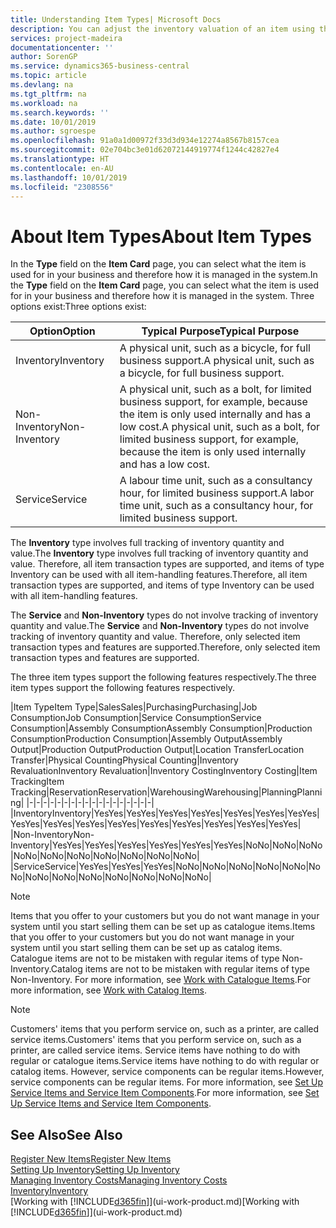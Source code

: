 ```yaml
---
title: Understanding Item Types| Microsoft Docs
description: You can adjust the inventory valuation of an item using the FIFO or Average costing methods, for example, when item costs change for reasons other than transactions.
services: project-madeira
documentationcenter: ''
author: SorenGP
ms.service: dynamics365-business-central
ms.topic: article
ms.devlang: na
ms.tgt_pltfrm: na
ms.workload: na
ms.search.keywords: ''
ms.date: 10/01/2019
ms.author: sgroespe
ms.openlocfilehash: 91a0a1d00972f33d3d934e12274a8567b8157cea
ms.sourcegitcommit: 02e704bc3e01d62072144919774f1244c42827e4
ms.translationtype: HT
ms.contentlocale: en-AU
ms.lasthandoff: 10/01/2019
ms.locfileid: "2308556"
---
```

# <a name="about-item-types"></a><span data-ttu-id="b41a9-103">About Item Types</span><span class="sxs-lookup"><span data-stu-id="b41a9-103">About Item Types</span></span>
<span data-ttu-id="b41a9-104">In the **Type** field on the **Item Card** page, you can select what the item is used for in your business and therefore how it is managed in the system.</span><span class="sxs-lookup"><span data-stu-id="b41a9-104">In the **Type** field on the **Item Card** page, you can select what the item is used for in your business and therefore how it is managed in the system.</span></span> <span data-ttu-id="b41a9-105">Three options exist:</span><span class="sxs-lookup"><span data-stu-id="b41a9-105">Three options exist:</span></span>

|<span data-ttu-id="b41a9-106">Option</span><span class="sxs-lookup"><span data-stu-id="b41a9-106">Option</span></span>|<span data-ttu-id="b41a9-107">Typical Purpose</span><span class="sxs-lookup"><span data-stu-id="b41a9-107">Typical Purpose</span></span>|
|------|-----------|
|<span data-ttu-id="b41a9-108">Inventory</span><span class="sxs-lookup"><span data-stu-id="b41a9-108">Inventory</span></span>|<span data-ttu-id="b41a9-109">A physical unit, such as a bicycle, for full business support.</span><span class="sxs-lookup"><span data-stu-id="b41a9-109">A physical unit, such as a bicycle, for full business support.</span></span>|
|<span data-ttu-id="b41a9-110">Non-Inventory</span><span class="sxs-lookup"><span data-stu-id="b41a9-110">Non-Inventory</span></span>|<span data-ttu-id="b41a9-111">A physical unit, such as a bolt, for limited business support, for example, because the item is only used internally and has a low cost.</span><span class="sxs-lookup"><span data-stu-id="b41a9-111">A physical unit, such as a bolt, for limited business support, for example, because the item is only used internally and has a low cost.</span></span>|
|<span data-ttu-id="b41a9-112">Service</span><span class="sxs-lookup"><span data-stu-id="b41a9-112">Service</span></span>|<span data-ttu-id="b41a9-113">A labour time unit, such as a consultancy hour, for limited business support.</span><span class="sxs-lookup"><span data-stu-id="b41a9-113">A labor time unit, such as a consultancy hour, for limited business support.</span></span>|

<span data-ttu-id="b41a9-114">The **Inventory** type involves full tracking of inventory quantity and value.</span><span class="sxs-lookup"><span data-stu-id="b41a9-114">The **Inventory** type involves full tracking of inventory quantity and value.</span></span> <span data-ttu-id="b41a9-115">Therefore, all item transaction types are supported, and items of type Inventory can be used with all item-handling features.</span><span class="sxs-lookup"><span data-stu-id="b41a9-115">Therefore, all item transaction types are supported, and items of type Inventory can be used with all item-handling features.</span></span>

<span data-ttu-id="b41a9-116">The **Service** and **Non-Inventory** types do not involve tracking of inventory quantity and value.</span><span class="sxs-lookup"><span data-stu-id="b41a9-116">The **Service** and **Non-Inventory** types do not involve tracking of inventory quantity and value.</span></span> <span data-ttu-id="b41a9-117">Therefore, only selected item transaction types and features are supported.</span><span class="sxs-lookup"><span data-stu-id="b41a9-117">Therefore, only selected item transaction types and features are supported.</span></span>

<span data-ttu-id="b41a9-118">The three item types support the following features respectively.</span><span class="sxs-lookup"><span data-stu-id="b41a9-118">The three item types support the following features respectively.</span></span>

|<span data-ttu-id="b41a9-119">Item Type</span><span class="sxs-lookup"><span data-stu-id="b41a9-119">Item Type</span></span>|<span data-ttu-id="b41a9-120">Sales</span><span class="sxs-lookup"><span data-stu-id="b41a9-120">Sales</span></span>|<span data-ttu-id="b41a9-121">Purchasing</span><span class="sxs-lookup"><span data-stu-id="b41a9-121">Purchasing</span></span>|<span data-ttu-id="b41a9-122">Job Consumption</span><span class="sxs-lookup"><span data-stu-id="b41a9-122">Job Consumption</span></span>|<span data-ttu-id="b41a9-123">Service Consumption</span><span class="sxs-lookup"><span data-stu-id="b41a9-123">Service Consumption</span></span>|<span data-ttu-id="b41a9-124">Assembly Consumption</span><span class="sxs-lookup"><span data-stu-id="b41a9-124">Assembly Consumption</span></span>|<span data-ttu-id="b41a9-125">Production Consumption</span><span class="sxs-lookup"><span data-stu-id="b41a9-125">Production Consumption</span></span>|<span data-ttu-id="b41a9-126">Assembly Output</span><span class="sxs-lookup"><span data-stu-id="b41a9-126">Assembly Output</span></span>|<span data-ttu-id="b41a9-127">Production Output</span><span class="sxs-lookup"><span data-stu-id="b41a9-127">Production Output</span></span>|<span data-ttu-id="b41a9-128">Location Transfer</span><span class="sxs-lookup"><span data-stu-id="b41a9-128">Location Transfer</span></span>|<span data-ttu-id="b41a9-129">Physical Counting</span><span class="sxs-lookup"><span data-stu-id="b41a9-129">Physical Counting</span></span>|<span data-ttu-id="b41a9-130">Inventory Revaluation</span><span class="sxs-lookup"><span data-stu-id="b41a9-130">Inventory Revaluation</span></span>|<span data-ttu-id="b41a9-131">Inventory Costing</span><span class="sxs-lookup"><span data-stu-id="b41a9-131">Inventory Costing</span></span>|<span data-ttu-id="b41a9-132">Item Tracking</span><span class="sxs-lookup"><span data-stu-id="b41a9-132">Item Tracking</span></span>|<span data-ttu-id="b41a9-133">Reservation</span><span class="sxs-lookup"><span data-stu-id="b41a9-133">Reservation</span></span>|<span data-ttu-id="b41a9-134">Warehousing</span><span class="sxs-lookup"><span data-stu-id="b41a9-134">Warehousing</span></span>|<span data-ttu-id="b41a9-135">Planning</span><span class="sxs-lookup"><span data-stu-id="b41a9-135">Planning</span></span>|
|-|-|-|-|-|-|-|-|-|-|-|-|-|-|-|-|-|-|
|<span data-ttu-id="b41a9-136">Inventory</span><span class="sxs-lookup"><span data-stu-id="b41a9-136">Inventory</span></span>|<span data-ttu-id="b41a9-137">Yes</span><span class="sxs-lookup"><span data-stu-id="b41a9-137">Yes</span></span>|<span data-ttu-id="b41a9-138">Yes</span><span class="sxs-lookup"><span data-stu-id="b41a9-138">Yes</span></span>|<span data-ttu-id="b41a9-139">Yes</span><span class="sxs-lookup"><span data-stu-id="b41a9-139">Yes</span></span>|<span data-ttu-id="b41a9-140">Yes</span><span class="sxs-lookup"><span data-stu-id="b41a9-140">Yes</span></span>|<span data-ttu-id="b41a9-141">Yes</span><span class="sxs-lookup"><span data-stu-id="b41a9-141">Yes</span></span>|<span data-ttu-id="b41a9-142">Yes</span><span class="sxs-lookup"><span data-stu-id="b41a9-142">Yes</span></span>|<span data-ttu-id="b41a9-143">Yes</span><span class="sxs-lookup"><span data-stu-id="b41a9-143">Yes</span></span>|<span data-ttu-id="b41a9-144">Yes</span><span class="sxs-lookup"><span data-stu-id="b41a9-144">Yes</span></span>|<span data-ttu-id="b41a9-145">Yes</span><span class="sxs-lookup"><span data-stu-id="b41a9-145">Yes</span></span>|<span data-ttu-id="b41a9-146">Yes</span><span class="sxs-lookup"><span data-stu-id="b41a9-146">Yes</span></span>|<span data-ttu-id="b41a9-147">Yes</span><span class="sxs-lookup"><span data-stu-id="b41a9-147">Yes</span></span>|<span data-ttu-id="b41a9-148">Yes</span><span class="sxs-lookup"><span data-stu-id="b41a9-148">Yes</span></span>|<span data-ttu-id="b41a9-149">Yes</span><span class="sxs-lookup"><span data-stu-id="b41a9-149">Yes</span></span>|<span data-ttu-id="b41a9-150">Yes</span><span class="sxs-lookup"><span data-stu-id="b41a9-150">Yes</span></span>|<span data-ttu-id="b41a9-151">Yes</span><span class="sxs-lookup"><span data-stu-id="b41a9-151">Yes</span></span>|<span data-ttu-id="b41a9-152">Yes</span><span class="sxs-lookup"><span data-stu-id="b41a9-152">Yes</span></span>|
|<span data-ttu-id="b41a9-153">Non-Inventory</span><span class="sxs-lookup"><span data-stu-id="b41a9-153">Non-Inventory</span></span>|<span data-ttu-id="b41a9-154">Yes</span><span class="sxs-lookup"><span data-stu-id="b41a9-154">Yes</span></span>|<span data-ttu-id="b41a9-155">Yes</span><span class="sxs-lookup"><span data-stu-id="b41a9-155">Yes</span></span>|<span data-ttu-id="b41a9-156">Yes</span><span class="sxs-lookup"><span data-stu-id="b41a9-156">Yes</span></span>|<span data-ttu-id="b41a9-157">Yes</span><span class="sxs-lookup"><span data-stu-id="b41a9-157">Yes</span></span>|<span data-ttu-id="b41a9-158">Yes</span><span class="sxs-lookup"><span data-stu-id="b41a9-158">Yes</span></span>|<span data-ttu-id="b41a9-159">Yes</span><span class="sxs-lookup"><span data-stu-id="b41a9-159">Yes</span></span>|<span data-ttu-id="b41a9-160">No</span><span class="sxs-lookup"><span data-stu-id="b41a9-160">No</span></span>|<span data-ttu-id="b41a9-161">No</span><span class="sxs-lookup"><span data-stu-id="b41a9-161">No</span></span>|<span data-ttu-id="b41a9-162">No</span><span class="sxs-lookup"><span data-stu-id="b41a9-162">No</span></span>|<span data-ttu-id="b41a9-163">No</span><span class="sxs-lookup"><span data-stu-id="b41a9-163">No</span></span>|<span data-ttu-id="b41a9-164">No</span><span class="sxs-lookup"><span data-stu-id="b41a9-164">No</span></span>|<span data-ttu-id="b41a9-165">No</span><span class="sxs-lookup"><span data-stu-id="b41a9-165">No</span></span>|<span data-ttu-id="b41a9-166">No</span><span class="sxs-lookup"><span data-stu-id="b41a9-166">No</span></span>|<span data-ttu-id="b41a9-167">No</span><span class="sxs-lookup"><span data-stu-id="b41a9-167">No</span></span>|<span data-ttu-id="b41a9-168">No</span><span class="sxs-lookup"><span data-stu-id="b41a9-168">No</span></span>|<span data-ttu-id="b41a9-169">No</span><span class="sxs-lookup"><span data-stu-id="b41a9-169">No</span></span>|
|<span data-ttu-id="b41a9-170">Service</span><span class="sxs-lookup"><span data-stu-id="b41a9-170">Service</span></span>|<span data-ttu-id="b41a9-171">Yes</span><span class="sxs-lookup"><span data-stu-id="b41a9-171">Yes</span></span>|<span data-ttu-id="b41a9-172">Yes</span><span class="sxs-lookup"><span data-stu-id="b41a9-172">Yes</span></span>|<span data-ttu-id="b41a9-173">Yes</span><span class="sxs-lookup"><span data-stu-id="b41a9-173">Yes</span></span>|<span data-ttu-id="b41a9-174">No</span><span class="sxs-lookup"><span data-stu-id="b41a9-174">No</span></span>|<span data-ttu-id="b41a9-175">No</span><span class="sxs-lookup"><span data-stu-id="b41a9-175">No</span></span>|<span data-ttu-id="b41a9-176">No</span><span class="sxs-lookup"><span data-stu-id="b41a9-176">No</span></span>|<span data-ttu-id="b41a9-177">No</span><span class="sxs-lookup"><span data-stu-id="b41a9-177">No</span></span>|<span data-ttu-id="b41a9-178">No</span><span class="sxs-lookup"><span data-stu-id="b41a9-178">No</span></span>|<span data-ttu-id="b41a9-179">No</span><span class="sxs-lookup"><span data-stu-id="b41a9-179">No</span></span>|<span data-ttu-id="b41a9-180">No</span><span class="sxs-lookup"><span data-stu-id="b41a9-180">No</span></span>|<span data-ttu-id="b41a9-181">No</span><span class="sxs-lookup"><span data-stu-id="b41a9-181">No</span></span>|<span data-ttu-id="b41a9-182">No</span><span class="sxs-lookup"><span data-stu-id="b41a9-182">No</span></span>|<span data-ttu-id="b41a9-183">No</span><span class="sxs-lookup"><span data-stu-id="b41a9-183">No</span></span>|<span data-ttu-id="b41a9-184">No</span><span class="sxs-lookup"><span data-stu-id="b41a9-184">No</span></span>|<span data-ttu-id="b41a9-185">No</span><span class="sxs-lookup"><span data-stu-id="b41a9-185">No</span></span>|<span data-ttu-id="b41a9-186">No</span><span class="sxs-lookup"><span data-stu-id="b41a9-186">No</span></span>|

> [!NOTE]
> <span data-ttu-id="b41a9-187">Items that you offer to your customers but you do not want manage in your system until you start selling them can be set up as catalogue items.</span><span class="sxs-lookup"><span data-stu-id="b41a9-187">Items that you offer to your customers but you do not want manage in your system until you start selling them can be set up as catalog items.</span></span> <span data-ttu-id="b41a9-188">Catalogue items are not to be mistaken with regular items of type Non-Inventory.</span><span class="sxs-lookup"><span data-stu-id="b41a9-188">Catalog items are not to be mistaken with regular items of type Non-Inventory.</span></span> <span data-ttu-id="b41a9-189">For more information, see [Work with Catalogue Items](inventory-how-work-nonstock-items.md).</span><span class="sxs-lookup"><span data-stu-id="b41a9-189">For more information, see [Work with Catalog Items](inventory-how-work-nonstock-items.md).</span></span>

> [!NOTE]
> <span data-ttu-id="b41a9-190">Customers' items that you perform service on, such as a printer, are called service items.</span><span class="sxs-lookup"><span data-stu-id="b41a9-190">Customers' items that you perform service on, such as a printer, are called service items.</span></span> <span data-ttu-id="b41a9-191">Service items have nothing to do with regular or catalogue items.</span><span class="sxs-lookup"><span data-stu-id="b41a9-191">Service items have nothing to do with regular or catalog items.</span></span> <span data-ttu-id="b41a9-192">However, service components can be regular items.</span><span class="sxs-lookup"><span data-stu-id="b41a9-192">However, service components can be regular items.</span></span> <span data-ttu-id="b41a9-193">For more information, see [Set Up Service Items and Service Item Components](service-how-setup-service-items.md).</span><span class="sxs-lookup"><span data-stu-id="b41a9-193">For more information, see [Set Up Service Items and Service Item Components](service-how-setup-service-items.md).</span></span>

## <a name="see-also"></a><span data-ttu-id="b41a9-194">See Also</span><span class="sxs-lookup"><span data-stu-id="b41a9-194">See Also</span></span>
[<span data-ttu-id="b41a9-195">Register New Items</span><span class="sxs-lookup"><span data-stu-id="b41a9-195">Register New Items</span></span>](inventory-how-register-new-items.md)  
[<span data-ttu-id="b41a9-196">Setting Up Inventory</span><span class="sxs-lookup"><span data-stu-id="b41a9-196">Setting Up Inventory</span></span>](inventory-setup-inventory.md)  
[<span data-ttu-id="b41a9-197">Managing Inventory Costs</span><span class="sxs-lookup"><span data-stu-id="b41a9-197">Managing Inventory Costs</span></span>](finance-manage-inventory-costs.md)  
[<span data-ttu-id="b41a9-198">Inventory</span><span class="sxs-lookup"><span data-stu-id="b41a9-198">Inventory</span></span>](inventory-manage-inventory.md)  
<span data-ttu-id="b41a9-199">[Working with [!INCLUDE[d365fin](includes/d365fin_md.md)]](ui-work-product.md)</span><span class="sxs-lookup"><span data-stu-id="b41a9-199">[Working with [!INCLUDE[d365fin](includes/d365fin_md.md)]](ui-work-product.md)</span></span>
